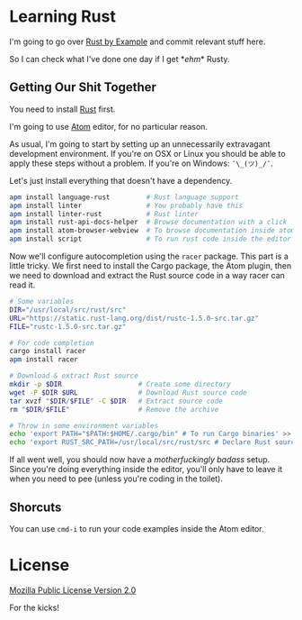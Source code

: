 # Learning Rust

I'm going to go over [Rust by Example][rust_by_example] and commit relevant stuff here.

So I can check what I've done one day if I get \**ehm*\* Rusty.

## Getting Our Shit Together

You need to install [Rust][rust_download_page] first.

I'm going to use [Atom][atom_editor] editor, for no particular reason.

As usual, I'm going to start by setting up an unnecessarily extravagant development environment. If you're on OSX or Linux you should be able to apply these steps without a problem. If you're on Windows: `¯\_(ツ)_/¯`.

Let's just install everything that doesn't have a dependency.

```sh
apm install language-rust         # Rust language support
apm install linter                # You probably have this
apm install linter-rust           # Rust linter
apm install rust-api-docs-helper  # Browse documentation with a click
apm install atom-browser-webview  # To browse documentation inside atom
apm install script                # To run rust code inside the editor

```

Now we'll configure autocompletion using the `racer` package. This part is a little tricky. We first need to install the Cargo package, the Atom plugin, then we need to download and extract the Rust source code in a way racer can read it.

```sh
# Some variables
DIR="/usr/local/src/rust/src"
URL="https://static.rust-lang.org/dist/rustc-1.5.0-src.tar.gz"
FILE="rustc-1.5.0-src.tar.gz"

# For code completion
cargo install racer
apm install racer

# Download & extract Rust source
mkdir -p $DIR                   # Create some directory
wget -P $DIR $URL               # Download Rust source code
tar xvzf "$DIR/$FILE" -C $DIR   # Extract source code
rm "$DIR/$FILE"                 # Remove the archive

# Throw in some environment variables
echo 'export PATH="$PATH:$HOME/.cargo/bin" # To run Cargo binaries' >> ~/.profile
echo 'export RUST_SRC_PATH=/usr/local/src/rust/src # Declare Rust source path' >> ~/.profile
```

If all went well, you should now have a *motherfuckingly badass* setup. Since you're doing everything inside the editor, you'll only have to leave it when you need to pee (unless you're coding in the toilet).

## Shorcuts

You can use `cmd-i` to run your code examples inside the Atom editor.

# License

[Mozilla Public License Version 2.0][license]

For the kicks!


[atom_editor]: https://atom.io/
[rust_by_example]: http://rustbyexample.com/index.html
[rust_download_page]: https://www.rust-lang.org/downloads.html
[license]: https://raw.githubusercontent.com/krmbzds/learning-rust/master/LICENSE
